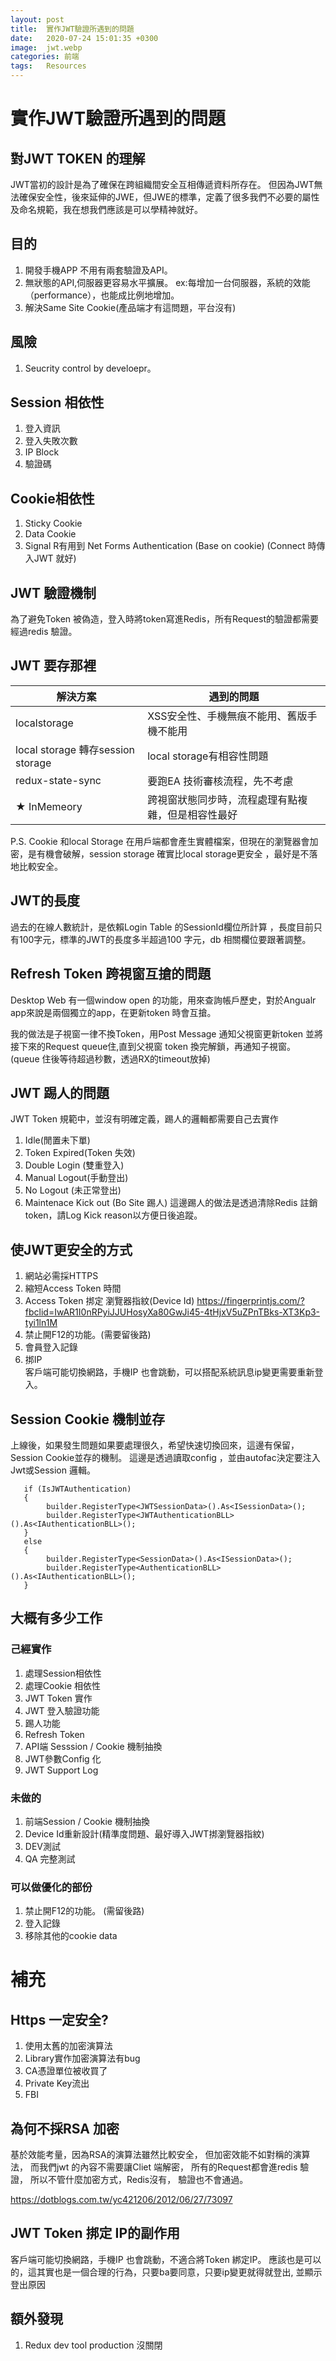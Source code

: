 ```yaml
---
layout: post
title:  實作JWT驗證所遇到的問題
date:   2020-07-24 15:01:35 +0300
image:  jwt.webp
categories: 前端
tags:   Resources
---
```


# 實作JWT驗證所遇到的問題
## 對JWT TOKEN 的理解
JWT當初的設計是為了確保在跨組織間安全互相傳遞資料所存在。
但因為JWT無法確保安全性，後來延伸的JWE，但JWE的標準，定義了很多我們不必要的屬性及命名規範，我在想我們應該是可以學精神就好。

## 目的
1. 開發手機APP 不用有兩套驗證及API。
1. 無狀態的API,伺服器更容易水平擴展。
 ex:每增加一台伺服器，系統的效能（performance），也能成比例地增加。
1. 解決Same Site Cookie(產品端才有這問題，平台沒有)

## 風險
1. Seucrity control by develoepr。<br/>

## Session 相依性
1. 登入資訊
1. 登入失敗次數 
1. IP Block 
1. 驗證碼

## Cookie相依性
1. Sticky Cookie 
1. Data Cookie
1. Signal R有用到 Net Forms Authentication (Base on cookie) 
(Connect 時傳入JWT 就好)

## JWT 驗證機制
為了避免Token 被偽造，登入時將token寫進Redis，所有Request的驗證都需要經過redis 驗證。

## JWT 要存那裡

| 解決方案 | 遇到的問題 |
| -------- | -------- |
| localstorage|XSS安全性、手機無痕不能用、舊版手機不能用  |
| local storage 轉存session storage | local storage有相容性問題 |
| redux-state-sync | 要跑EA 技術審核流程，先不考慮 |
| ★ InMemeory | 跨視窗狀態同步時，流程處理有點複雜，但是相容性最好 |

P.S. Cookie 和local Storage  在用戶端都會產生實體檔案，但現在的瀏覽器會加密，是有機會破解，session storage 確實比local storage更安全 ，最好是不落地比較安全。

## JWT的長度
過去的在線人數統計，是依賴Login Table  的SessionId欄位所計算
，長度目前只有100字元，標準的JWT的長度多半超過100 字元，db 相關欄位要跟著調整。

## Refresh Token 跨視窗互搶的問題
Desktop Web 有一個window open 的功能，用來查詢帳戶歷史，對於Angualr app來說是兩個獨立的app，在更新token 時會互搶。

我的做法是子視窗一律不換Token，用Post Message 通知父視窗更新token
並將接下來的Request queue住,直到父視窗 token 換完解鎖，再通知子視窗。
(queue 住後等待超過秒數，透過RX的timeout放掉)

## JWT 踢人的問題
JWT Token 規範中，並沒有明確定義，踢人的邏輯都需要自己去實作
1. Idle(閒置未下單)
1. Token Expired(Token 失效)
1. Double Login (雙重登入)
1. Manual Logout(手動登出)
1. No Logout (未正常登出)
1. Maintenace Kick out (Bo Site 踢人)
這邊踢人的做法是透過清除Redis 註銷token，請Log Kick reason以方便日後追蹤。

## 使JWT更安全的方式
1. 網站必需採HTTPS
1. 縮短Access Token 時間
1. Access Token 挷定 瀏覽器指紋(Device Id)
https://fingerprintjs.com/?fbclid=IwAR1I0nRPyiJJUHosyXa80GwJi45-4tHjxV5uZPnTBks-XT3Kp3-tyi1ln1M
1. 禁止開F12的功能。(需要留後路)
1. 會員登入記錄
1. 挷IP <br/>
客戶端可能切換網路，手機IP 也會跳動，可以搭配系統訊息ip變更需要重新登入。

## Session Cookie 機制並存
上線後，如果發生問題如果要處理很久，希望快速切換回來，這邊有保留，Session Cookie並存的機制。
這邊是透過讀取config ，並由autofac決定要注入Jwt或Session 邏輯。

```
   if (IsJWTAuthentication)
   {
        builder.RegisterType<JWTSessionData>().As<ISessionData>();
        builder.RegisterType<JWTAuthenticationBLL>().As<IAuthenticationBLL>();
   }
   else
   {
        builder.RegisterType<SessionData>().As<ISessionData>();
        builder.RegisterType<AuthenticationBLL>().As<IAuthenticationBLL>();
   }
```

## 大概有多少工作

### 己經實作
1. 處理Session相依性
1. 處理Cookie 相依性
1. JWT Token 實作
1. JWT 登入驗證功能
1. 踢人功能
1. Refresh Token
1. API端 Sesssion / Cookie 機制抽換
1. JWT參數Config 化
1. JWT Support Log


### 未做的
1. 前端Session / Cookie 機制抽換
1. Device Id重新設計(精準度問題、最好導入JWT挷瀏覽器指紋)
1. DEV測試
1. QA 完整測試

### 可以做優化的部份
1. 禁止開F12的功能。 (需留後路)
1. 登入記錄
1. 移除其他的cookie data

# 補充
## Https 一定安全?
1. 使用太舊的加密演算法 
1. Library實作加密演算法有bug 
1. CA憑證單位被收買了
1. Private Key流出
1. FBI

## 為何不採RSA 加密
基於效能考量，因為RSA的演算法雖然比較安全，
但加密效能不如對稱的演算法，
而我們jwt 的內容不需要讓Cliet 端解密，
所有的Request都會進redis 驗證，
所以不管什麼加密方式，Redis沒有，
驗證也不會通過。

https://dotblogs.com.tw/yc421206/2012/06/27/73097

## JWT Token 挷定 IP的副作用
客戶端可能切換網路，手機IP 也會跳動，不適合將Token 綁定IP。
應該也是可以的，這其實也是一個合理的行為，只要ba要同意，只要ip變更就得就登出, 並顯示登出原因


## 額外發現
1. Redux dev tool production 沒關閉

